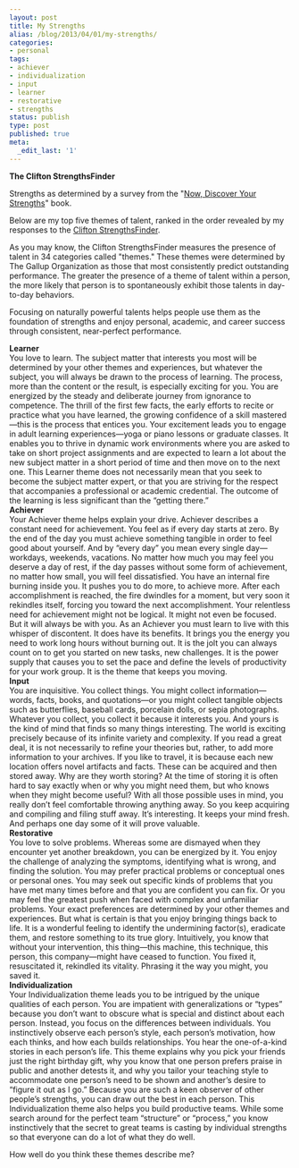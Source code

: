 ```yaml
---
layout: post
title: My Strengths
alias: /blog/2013/04/01/my-strengths/
categories:
- personal
tags:
- achiever
- individualization
- input
- learner
- restorative
- strengths
status: publish
type: post
published: true
meta:
  _edit_last: '1'
---
```

<b>The Clifton StrengthsFinder</b>

Strengths as determined by a survey from the "<a title="Now, Discover Your Strengths on Amazon" href="http://www.amazon.com/dp/0743201140/">Now, Discover Your Strengths</a>" book.

Below are my top five themes of talent, ranked in the order revealed by my responses to the <a title="Strengths Finder" href="http://www.strengthsfinder.com">Clifton StrengthsFinder</a>.

As you may know, the Clifton StrengthsFinder measures the presence of talent in 34 categories called "themes." These themes were determined by The Gallup Organization as those that most consistently predict outstanding performance. The greater the presence of a theme of talent within a person, the more likely that person is to spontaneously exhibit those talents in day-to-day behaviors.

Focusing on naturally powerful talents helps people use them as the foundation of strengths and enjoy personal, academic, and career success through consistent, near-perfect performance.

<div><b>Learner</b></div>
You love to learn. The subject matter that interests you most will be determined by your other themes and experiences, but whatever the subject, you will always be drawn to the process of learning. The process, more than the content or the result, is especially exciting for you. You are energized by the steady and deliberate journey from ignorance to competence. The thrill of the first few facts, the early efforts to recite or practice what you have learned, the growing confidence of a skill mastered—this is the process that entices you. Your excitement leads you to engage in adult learning experiences—yoga or piano lessons or graduate classes. It enables you to thrive in dynamic work environments where you are asked to take on short project assignments and are expected to learn a lot about the new subject matter in a short period of time and then move on to the next one. This Learner theme does not necessarily mean that you seek to become the subject matter expert, or that you are striving for the respect that accompanies a professional or academic credential. The outcome of the learning is less significant than the “getting there.”

<div><b>Achiever</b></div>
Your Achiever theme helps explain your drive. Achiever describes a constant need for achievement. You feel as if every day starts at zero. By the end of the day you must achieve something tangible in order to feel good about yourself. And by “every day” you mean every single day—workdays, weekends, vacations. No matter how much you may feel you deserve a day of rest, if the day passes without some form of achievement, no matter how small, you will feel dissatisfied. You have an internal fire burning inside you. It pushes you to do more, to achieve more. After each accomplishment is reached, the fire dwindles for a moment, but very soon it rekindles itself, forcing you toward the next accomplishment. Your relentless need for achievement might not be logical. It might not even be focused. But it will always be with you. As an Achiever you must learn to live with this whisper of discontent. It does have its benefits. It brings you the energy you need to work long hours without burning out. It is the jolt you can always count on to get you started on new tasks, new challenges. It is the power supply that causes you to set the pace and define the levels of productivity for your work group. It is the theme that keeps you moving.

<div><b>Input</b></div>
You are inquisitive. You collect things. You might collect information—words, facts, books, and quotations—or you might collect tangible objects such as butterflies, baseball cards, porcelain dolls, or sepia photographs. Whatever you collect, you collect it because it interests you. And yours is the kind of mind that finds so many things interesting. The world is exciting precisely because of its infinite variety and complexity. If you read a great deal, it is not necessarily to refine your theories but, rather, to add more information to your archives. If you like to travel, it is because each new location offers novel artifacts and facts. These can be acquired and then stored away. Why are they worth storing? At the time of storing it is often hard to say exactly when or why you might need them, but who knows when they might become useful? With all those possible uses in mind, you really don’t feel comfortable throwing anything away. So you keep acquiring and compiling and filing stuff away. It’s interesting. It keeps your mind fresh. And perhaps one day some of it will prove valuable.

<div><b>Restorative</b></div>
You love to solve problems. Whereas some are dismayed when they encounter yet another breakdown, you can be energized by it. You enjoy the challenge of analyzing the symptoms, identifying what is wrong, and finding the solution. You may prefer practical problems or conceptual ones or personal ones. You may seek out specific kinds of problems that you have met many times before and that you are confident you can fix. Or you may feel the greatest push when faced with complex and unfamiliar problems. Your exact preferences are determined by your other themes and experiences. But what is certain is that you enjoy bringing things back to life. It is a wonderful feeling to identify the undermining factor(s), eradicate them, and restore something to its true glory. Intuitively, you know that without your intervention, this thing—this machine, this technique, this person, this company—might have ceased to function. You fixed it, resuscitated it, rekindled its vitality. Phrasing it the way you might, you saved it.

<div><b>Individualization</b></div>
Your Individualization theme leads you to be intrigued by the unique qualities of each person. You are impatient with generalizations or “types” because you don’t want to obscure what is special and distinct about each person. Instead, you focus on the differences between individuals. You instinctively observe each person’s style, each person’s motivation, how each thinks, and how each builds relationships. You hear the one-of-a-kind stories in each person’s life. This theme explains why you pick your friends just the right birthday gift, why you know that one person prefers praise in public and another detests it, and why you tailor your teaching style to accommodate one person’s need to be shown and another’s desire to “figure it out as I go.” Because you are such a keen observer of other people’s strengths, you can draw out the best in each person. This Individualization theme also helps you build productive teams. While some search around for the perfect team “structure” or “process,” you know instinctively that the secret to great teams is casting by individual strengths so that everyone can do a lot of what they do well.

How well do you think these themes describe me?
